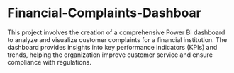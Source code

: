# Financial-Complaints-Dashboar
This project involves the creation of a comprehensive Power BI dashboard to analyze and visualize customer complaints for a financial institution. The dashboard provides insights into key performance indicators (KPIs) and trends, helping the organization improve customer service and ensure compliance with regulations.
